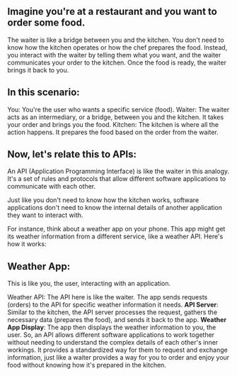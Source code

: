 ## Imagine you're at a restaurant and you want to order some food. 

The waiter is like a bridge between you and the kitchen. 
You don't need to know how the kitchen operates or how the chef prepares the food. 
Instead, you interact with the waiter by telling them what you want, and the waiter communicates your order to the kitchen. 
Once the food is ready, the waiter brings it back to you.

## In this scenario:

You: You're the user who wants a specific service (food).
Waiter: The waiter acts as an intermediary, or a bridge, between you and the kitchen. It takes your order and brings you the food.
Kitchen: The kitchen is where all the action happens. It prepares the food based on the order from the waiter.

## Now, let's relate this to APIs:

An API (Application Programming Interface) is like the waiter in this analogy. It's a set of rules and protocols that allow different software applications to communicate with each other. 

Just like you don't need to know how the kitchen works, software applications don't need to know the internal details of another application they want to interact with.

For instance, think about a weather app on your phone. This app might get its weather information from a different service, like a weather API. Here's how it works:

## Weather App: 

This is like you, the user, interacting with an application.

Weather API: The API here is like the waiter. The app sends requests (orders) to the API for specific weather information it needs.
**API Server**: Similar to the kitchen, the API server processes the request, gathers the necessary data (prepares the food), and sends it back to the app.
**Weather App Display**: The app then displays the weather information to you, the user.
So, an API allows different software applications to work together without needing to understand the complex details of each other's inner workings. 
It provides a standardized way for them to request and exchange information, just like a waiter provides a way for you to order and enjoy your food without knowing how it's prepared in the kitchen.
